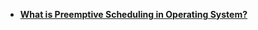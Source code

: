 - [**What is Preemptive Scheduling in Operating System?**](./Preemptive%20Scheduling%20in%20Operating%20System/readme.md)
